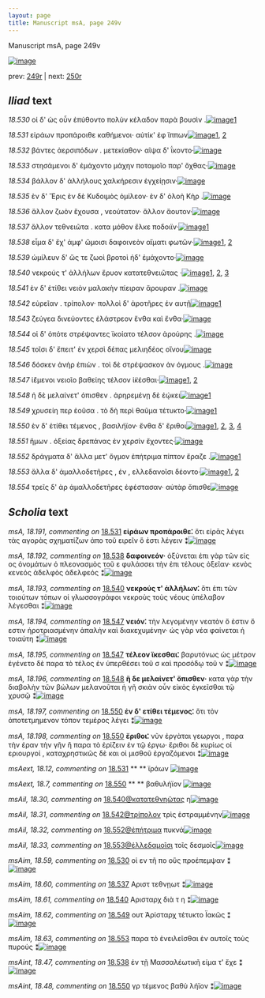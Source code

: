 ```yaml
---
layout: page
title: Manuscript msA, page 249v
---
```


Manuscript msA, page 249v

[![image](http://www.homermultitext.org/iipsrv?OBJ=IIP,1.0&FIF=/project/homer/pyramidal/deepzoom/hmt/vaimg/2017a/VA249VN_0751.tif&WID=100&CVT=JPEG)](http://www.homermultitext.org/ict2/?urn=urn:cite2:hmt:vaimg.2017a:VA249VN_0751)

prev:  [249r](../249r/) | next:  [250r](../250r/)

## *Iliad* text

*18.530* <a id="18.530"/> οἱ δ' ὡς οὖν ἐπύθοντο πολὺν κέλαδον παρὰ βουσὶν .[![image](http://www.homermultitext.org/iipsrv?OBJ=IIP,1.0&FIF=/project/homer/pyramidal/deepzoom/hmt/vaimg/2017a/VA249VN_0751.tif&RGN=0.495,0.2231,0.403,0.0255&WID=1000&CVT=JPEG)](http://www.homermultitext.org/ict2/?urn=urn:cite2:hmt:vaimg.2017a:VA249VN_0751@0.495,0.2231,0.403,0.0255)[1](#msAim_18.59)

*18.531* <a id="18.531"/> εἰράων προπάροιθε καθήμενοι· αὐτίκ' ἐφ ἵππων[![image](http://www.homermultitext.org/iipsrv?OBJ=IIP,1.0&FIF=/project/homer/pyramidal/deepzoom/hmt/vaimg/2017a/VA249VN_0751.tif&RGN=0.501,0.2457,0.403,0.0255&WID=1000&CVT=JPEG)](http://www.homermultitext.org/ict2/?urn=urn:cite2:hmt:vaimg.2017a:VA249VN_0751@0.501,0.2457,0.403,0.0255)[1](#msAext_18.12), [2](#msA_18.191)

*18.532* <a id="18.532"/> βάντες ἀερσιπόδων . μετεκίαθον· αῖψα δ' ΐκοντο·[![image](http://www.homermultitext.org/iipsrv?OBJ=IIP,1.0&FIF=/project/homer/pyramidal/deepzoom/hmt/vaimg/2017a/VA249VN_0751.tif&RGN=0.504,0.2652,0.391,0.0255&WID=1000&CVT=JPEG)](http://www.homermultitext.org/ict2/?urn=urn:cite2:hmt:vaimg.2017a:VA249VN_0751@0.504,0.2652,0.391,0.0255)

*18.533* <a id="18.533"/> στησάμενοι δ' ἐμάχοντο μάχην ποταμοῖο παρ' ὄχθας·[![image](http://www.homermultitext.org/iipsrv?OBJ=IIP,1.0&FIF=/project/homer/pyramidal/deepzoom/hmt/vaimg/2017a/VA249VN_0751.tif&RGN=0.504,0.281,0.415,0.0285&WID=1000&CVT=JPEG)](http://www.homermultitext.org/ict2/?urn=urn:cite2:hmt:vaimg.2017a:VA249VN_0751@0.504,0.281,0.415,0.0285)

*18.534* <a id="18.534"/> βάλλον δ' ἀλλήλους χαλκήρεσιν ἐγχείῃσιν·[![image](http://www.homermultitext.org/iipsrv?OBJ=IIP,1.0&FIF=/project/homer/pyramidal/deepzoom/hmt/vaimg/2017a/VA249VN_0751.tif&RGN=0.506,0.3005,0.359,0.0263&WID=1000&CVT=JPEG)](http://www.homermultitext.org/ict2/?urn=urn:cite2:hmt:vaimg.2017a:VA249VN_0751@0.506,0.3005,0.359,0.0263)

*18.535* <a id="18.535"/> ὲν δ' Ἔρις ὲν δὲ Κυδοιμὸς ὁμίλεον· ὲν δ' ὀλοὴ Κὴρ .[![image](http://www.homermultitext.org/iipsrv?OBJ=IIP,1.0&FIF=/project/homer/pyramidal/deepzoom/hmt/vaimg/2017a/VA249VN_0751.tif&RGN=0.505,0.3201,0.407,0.0263&WID=1000&CVT=JPEG)](http://www.homermultitext.org/ict2/?urn=urn:cite2:hmt:vaimg.2017a:VA249VN_0751@0.505,0.3201,0.407,0.0263)

*18.536* <a id="18.536"/> ἄλλον ζωὸν ἔχουσα , νεούτατον· ἄλλον ἄουτον·[![image](http://www.homermultitext.org/iipsrv?OBJ=IIP,1.0&FIF=/project/homer/pyramidal/deepzoom/hmt/vaimg/2017a/VA249VN_0751.tif&RGN=0.502,0.3411,0.379,0.0263&WID=1000&CVT=JPEG)](http://www.homermultitext.org/ict2/?urn=urn:cite2:hmt:vaimg.2017a:VA249VN_0751@0.502,0.3411,0.379,0.0263)

*18.537* <a id="18.537"/> ἄλλον τεθνειῶτα . κατα μόθον ἕλκε ποδοιϊν·[![image](http://www.homermultitext.org/iipsrv?OBJ=IIP,1.0&FIF=/project/homer/pyramidal/deepzoom/hmt/vaimg/2017a/VA249VN_0751.tif&RGN=0.501,0.3599,0.395,0.0263&WID=1000&CVT=JPEG)](http://www.homermultitext.org/ict2/?urn=urn:cite2:hmt:vaimg.2017a:VA249VN_0751@0.501,0.3599,0.395,0.0263)[1](#msAim_18.60)

*18.538* <a id="18.538"/> εἷμα δ' ἔχ' ἀμφ' ὤμοισι δαφοινεὸν αἵματι φωτῶν·[![image](http://www.homermultitext.org/iipsrv?OBJ=IIP,1.0&FIF=/project/homer/pyramidal/deepzoom/hmt/vaimg/2017a/VA249VN_0751.tif&RGN=0.501,0.3787,0.406,0.0263&WID=1000&CVT=JPEG)](http://www.homermultitext.org/ict2/?urn=urn:cite2:hmt:vaimg.2017a:VA249VN_0751@0.501,0.3787,0.406,0.0263)[1](#msA_18.192), [2](#msAint_18.47)

*18.539* <a id="18.539"/> ὡμίλευν δ' ὥς τε ζωοὶ βροτοὶ ἠδ' ἐμάχοντο·[![image](http://www.homermultitext.org/iipsrv?OBJ=IIP,1.0&FIF=/project/homer/pyramidal/deepzoom/hmt/vaimg/2017a/VA249VN_0751.tif&RGN=0.498,0.3989,0.385,0.0263&WID=1000&CVT=JPEG)](http://www.homermultitext.org/ict2/?urn=urn:cite2:hmt:vaimg.2017a:VA249VN_0751@0.498,0.3989,0.385,0.0263)

*18.540* <a id="18.540"/> νεκρούς τ' ἀλλήλων ἔρυον κατατεθνειῶτας ·[![image](http://www.homermultitext.org/iipsrv?OBJ=IIP,1.0&FIF=/project/homer/pyramidal/deepzoom/hmt/vaimg/2017a/VA249VN_0751.tif&RGN=0.502,0.4162,0.385,0.0263&WID=1000&CVT=JPEG)](http://www.homermultitext.org/ict2/?urn=urn:cite2:hmt:vaimg.2017a:VA249VN_0751@0.502,0.4162,0.385,0.0263)[1](#msAim_18.61), [2](#msA_18.193), [3](#msAil_18.30)

*18.541* <a id="18.541"/> ὲν δ' ἐτίθει νειὸν μαλακὴν πίειραν ἄρουραν .[![image](http://www.homermultitext.org/iipsrv?OBJ=IIP,1.0&FIF=/project/homer/pyramidal/deepzoom/hmt/vaimg/2017a/VA249VN_0751.tif&RGN=0.505,0.435,0.385,0.0263&WID=1000&CVT=JPEG)](http://www.homermultitext.org/ict2/?urn=urn:cite2:hmt:vaimg.2017a:VA249VN_0751@0.505,0.435,0.385,0.0263)

*18.542* <a id="18.542"/> εὐρεῖαν . τρίπολον· πολλοὶ δ' ἀροτῆρες ἐν αυτῇ[![image](http://www.homermultitext.org/iipsrv?OBJ=IIP,1.0&FIF=/project/homer/pyramidal/deepzoom/hmt/vaimg/2017a/VA249VN_0751.tif&RGN=0.504,0.4538,0.385,0.0263&WID=1000&CVT=JPEG)](http://www.homermultitext.org/ict2/?urn=urn:cite2:hmt:vaimg.2017a:VA249VN_0751@0.504,0.4538,0.385,0.0263)[1](#msAil_18.31)

*18.543* <a id="18.543"/> ζεύγεα δινεύοντες ἐλάστρεον ἔνθα καὶ ἔνθα·[![image](http://www.homermultitext.org/iipsrv?OBJ=IIP,1.0&FIF=/project/homer/pyramidal/deepzoom/hmt/vaimg/2017a/VA249VN_0751.tif&RGN=0.504,0.4718,0.385,0.0278&WID=1000&CVT=JPEG)](http://www.homermultitext.org/ict2/?urn=urn:cite2:hmt:vaimg.2017a:VA249VN_0751@0.504,0.4718,0.385,0.0278)

*18.544* <a id="18.544"/> οἱ δ' ὁπότε στρέψαντες ϊκοίατο τέλσον ἀρούρης .[![image](http://www.homermultitext.org/iipsrv?OBJ=IIP,1.0&FIF=/project/homer/pyramidal/deepzoom/hmt/vaimg/2017a/VA249VN_0751.tif&RGN=0.504,0.4891,0.389,0.0278&WID=1000&CVT=JPEG)](http://www.homermultitext.org/ict2/?urn=urn:cite2:hmt:vaimg.2017a:VA249VN_0751@0.504,0.4891,0.389,0.0278)

*18.545* <a id="18.545"/> τοῖσι δ' ἔπειτ' ἐν χερσὶ δέπας μελιηδέος οἴνου[![image](http://www.homermultitext.org/iipsrv?OBJ=IIP,1.0&FIF=/project/homer/pyramidal/deepzoom/hmt/vaimg/2017a/VA249VN_0751.tif&RGN=0.503,0.5071,0.389,0.0278&WID=1000&CVT=JPEG)](http://www.homermultitext.org/ict2/?urn=urn:cite2:hmt:vaimg.2017a:VA249VN_0751@0.503,0.5071,0.389,0.0278)

*18.546* <a id="18.546"/> δόσκεν ἀνὴρ ἐπιὼν . τοὶ δὲ στρέψασκον ἀν όγμους .[![image](http://www.homermultitext.org/iipsrv?OBJ=IIP,1.0&FIF=/project/homer/pyramidal/deepzoom/hmt/vaimg/2017a/VA249VN_0751.tif&RGN=0.502,0.5259,0.401,0.0278&WID=1000&CVT=JPEG)](http://www.homermultitext.org/ict2/?urn=urn:cite2:hmt:vaimg.2017a:VA249VN_0751@0.502,0.5259,0.401,0.0278)

*18.547* <a id="18.547"/> ἱ̈έμενοι νειοῖο βαθείης τέλσον ἱ̈κέσθαι·[![image](http://www.homermultitext.org/iipsrv?OBJ=IIP,1.0&FIF=/project/homer/pyramidal/deepzoom/hmt/vaimg/2017a/VA249VN_0751.tif&RGN=0.498,0.5432,0.359,0.0278&WID=1000&CVT=JPEG)](http://www.homermultitext.org/ict2/?urn=urn:cite2:hmt:vaimg.2017a:VA249VN_0751@0.498,0.5432,0.359,0.0278)[1](#msA_18.194), [2](#msA_18.195)

*18.548* <a id="18.548"/> ἡ δὲ μελαίνετ' όπισθεν . ἀρηρεμένῃ δὲ ἐῴκει[![image](http://www.homermultitext.org/iipsrv?OBJ=IIP,1.0&FIF=/project/homer/pyramidal/deepzoom/hmt/vaimg/2017a/VA249VN_0751.tif&RGN=0.5,0.5605,0.397,0.0278&WID=1000&CVT=JPEG)](http://www.homermultitext.org/ict2/?urn=urn:cite2:hmt:vaimg.2017a:VA249VN_0751@0.5,0.5605,0.397,0.0278)[1](#msA_18.196)

*18.549* <a id="18.549"/> χρυσείη περ ἐοῦσα . τὸ δὴ περὶ θαῦμα τέτυκτο·[![image](http://www.homermultitext.org/iipsrv?OBJ=IIP,1.0&FIF=/project/homer/pyramidal/deepzoom/hmt/vaimg/2017a/VA249VN_0751.tif&RGN=0.499,0.5815,0.397,0.0293&WID=1000&CVT=JPEG)](http://www.homermultitext.org/ict2/?urn=urn:cite2:hmt:vaimg.2017a:VA249VN_0751@0.499,0.5815,0.397,0.0293)[1](#msAim_18.62)

*18.550* <a id="18.550"/> ὲν δ' ἐτίθει τέμενος , βασιλήϊον· ἔνθα δ' ἔριθοι[![image](http://www.homermultitext.org/iipsrv?OBJ=IIP,1.0&FIF=/project/homer/pyramidal/deepzoom/hmt/vaimg/2017a/VA249VN_0751.tif&RGN=0.503,0.5995,0.397,0.0293&WID=1000&CVT=JPEG)](http://www.homermultitext.org/ict2/?urn=urn:cite2:hmt:vaimg.2017a:VA249VN_0751@0.503,0.5995,0.397,0.0293)[1](#msAint_18.48), [2](#msA_18.197), [3](#msAext_18.7), [4](#msA_18.198)

*18.551* <a id="18.551"/> ἥμων . ὀξείας δρεπάνας ἐν χερσὶν ἔχοντες·[![image](http://www.homermultitext.org/iipsrv?OBJ=IIP,1.0&FIF=/project/homer/pyramidal/deepzoom/hmt/vaimg/2017a/VA249VN_0751.tif&RGN=0.501,0.6176,0.383,0.0293&WID=1000&CVT=JPEG)](http://www.homermultitext.org/ict2/?urn=urn:cite2:hmt:vaimg.2017a:VA249VN_0751@0.501,0.6176,0.383,0.0293)

*18.552* <a id="18.552"/> δράγματα δ' ἄλλα μετ' ὄγμον ἐπήτριμα πίπτον ἔραζε .[![image](http://www.homermultitext.org/iipsrv?OBJ=IIP,1.0&FIF=/project/homer/pyramidal/deepzoom/hmt/vaimg/2017a/VA249VN_0751.tif&RGN=0.497,0.6364,0.426,0.0293&WID=1000&CVT=JPEG)](http://www.homermultitext.org/ict2/?urn=urn:cite2:hmt:vaimg.2017a:VA249VN_0751@0.497,0.6364,0.426,0.0293)[1](#msAil_18.32)

*18.553* <a id="18.553"/> ἄλλα δ' ἀμαλλοδετῆρες , ἐν , ελλεδανοῖσι δέοντο·[![image](http://www.homermultitext.org/iipsrv?OBJ=IIP,1.0&FIF=/project/homer/pyramidal/deepzoom/hmt/vaimg/2017a/VA249VN_0751.tif&RGN=0.495,0.6566,0.4,0.0263&WID=1000&CVT=JPEG)](http://www.homermultitext.org/ict2/?urn=urn:cite2:hmt:vaimg.2017a:VA249VN_0751@0.495,0.6566,0.4,0.0263)[1](#msAil_18.33), [2](#msAim_18.63)

*18.554* <a id="18.554"/> τρεῖς δ' ὰρ ἀμαλλοδετῆρες ἐφέστασαν· αὐτὰρ ὄπισθε[![image](http://www.homermultitext.org/iipsrv?OBJ=IIP,1.0&FIF=/project/homer/pyramidal/deepzoom/hmt/vaimg/2017a/VA249VN_0751.tif&RGN=0.496,0.6777,0.427,0.0316&WID=1000&CVT=JPEG)](http://www.homermultitext.org/ict2/?urn=urn:cite2:hmt:vaimg.2017a:VA249VN_0751@0.496,0.6777,0.427,0.0316)

## *Scholia* text

*msA, 18.191, commenting on* [18.531](#18.531)  <a id="msA_18.191"/> **εἰράων προπάροιθε⁚** ὅτι είρᾱς λέγει τὰς αγορὰς σχηματίζων ἀπο τοῦ ειρεῖν ὅ ἐστι λέγειν ⁑[![image](http://www.homermultitext.org/iipsrv?OBJ=IIP,1.0&FIF=/project/homer/pyramidal/deepzoom/hmt/vaimg/2017a/VA249VN_0751.tif&RGN=0.241,0.2404,0.218,0.0579&WID=1000&CVT=JPEG)](http://www.homermultitext.org/ict2/?urn=urn:cite2:hmt:vaimg.2017a:VA249VN_0751@0.241,0.2404,0.218,0.0579)

*msA, 18.192, commenting on* [18.538](#18.538)  <a id="msA_18.192"/> **δαφοινεόν·** ὀξύνεται ἐπι γὰρ τῶν εἰς ος ὀνομάτων ὁ πλεονασμὸς τοῦ ε φυλάσσει τὴν ἐπι τέλους ὀξεῖαν· κενὸς κενεός ἀδελφὸς ἀδελφεός ⁑[![image](http://www.homermultitext.org/iipsrv?OBJ=IIP,1.0&FIF=/project/homer/pyramidal/deepzoom/hmt/vaimg/2017a/VA249VN_0751.tif&RGN=0.243,0.3719,0.211,0.0548&WID=1000&CVT=JPEG)](http://www.homermultitext.org/ict2/?urn=urn:cite2:hmt:vaimg.2017a:VA249VN_0751@0.243,0.3719,0.211,0.0548)

*msA, 18.193, commenting on* [18.540](#18.540)  <a id="msA_18.193"/> **νεκρούς τ' ἀλλήλων⁚** ὅτι ἐπι τῶν τοιούτων τόπων οἱ γλωσσογράφοι νεκροὺς τοὺς νέους ὑπέλαβον λέγεσθαι ⁑[![image](http://www.homermultitext.org/iipsrv?OBJ=IIP,1.0&FIF=/project/homer/pyramidal/deepzoom/hmt/vaimg/2017a/VA249VN_0751.tif&RGN=0.242,0.423,0.211,0.0503&WID=1000&CVT=JPEG)](http://www.homermultitext.org/ict2/?urn=urn:cite2:hmt:vaimg.2017a:VA249VN_0751@0.242,0.423,0.211,0.0503)

*msA, 18.194, commenting on* [18.547](#18.547)  <a id="msA_18.194"/> **νειόν⁚** τὴν λεγομένην νεατὸν ὅ ἐστιν ὅ εστιν ἡροτριασμένην ἁπαλὴν καὶ διακεχυμένην· ὡς γὰρ νέα φαίνεται ἡ τοιαύτη ⁑[![image](http://www.homermultitext.org/iipsrv?OBJ=IIP,1.0&FIF=/project/homer/pyramidal/deepzoom/hmt/vaimg/2017a/VA249VN_0751.tif&RGN=0.253,0.4583,0.201,0.0496&WID=1000&CVT=JPEG)](http://www.homermultitext.org/ict2/?urn=urn:cite2:hmt:vaimg.2017a:VA249VN_0751@0.253,0.4583,0.201,0.0496)

*msA, 18.195, commenting on* [18.547](#18.547)  <a id="msA_18.195"/> **τέλεον ϊκεσθαι⁚** βαρυτόνως ὡς μέτρον ἐγένετο δὲ παρα τὸ τέλος ἐν ὑπερθέσει τοῦ σ καὶ προσόδῳ τοῦ ν ⁑[![image](http://www.homermultitext.org/iipsrv?OBJ=IIP,1.0&FIF=/project/homer/pyramidal/deepzoom/hmt/vaimg/2017a/VA249VN_0751.tif&RGN=0.237,0.5019,0.217,0.0398&WID=1000&CVT=JPEG)](http://www.homermultitext.org/ict2/?urn=urn:cite2:hmt:vaimg.2017a:VA249VN_0751@0.237,0.5019,0.217,0.0398)

*msA, 18.196, commenting on* [18.548](#18.548)  <a id="msA_18.196"/> **ἣ δε μελαίνετ' ὄπισθεν·** κατα γὰρ τὴν διαβολὴν τῶν βώλων μελανοῦται ἡ γῆ σκιὰν οὖν εἰκὸς ἐγκεῖσθαι τῷ χρυσῷ ⁑[![image](http://www.homermultitext.org/iipsrv?OBJ=IIP,1.0&FIF=/project/homer/pyramidal/deepzoom/hmt/vaimg/2017a/VA249VN_0751.tif&RGN=0.241,0.5342,0.225,0.0413&WID=1000&CVT=JPEG)](http://www.homermultitext.org/ict2/?urn=urn:cite2:hmt:vaimg.2017a:VA249VN_0751@0.241,0.5342,0.225,0.0413)

*msA, 18.197, commenting on* [18.550](#18.550)  <a id="msA_18.197"/> **ἐν δ' ετίθει τέμενος⁚** ὅτι τὸν ἀποτετμημενον τόπον τεμέρος λέγει ⁑[![image](http://www.homermultitext.org/iipsrv?OBJ=IIP,1.0&FIF=/project/homer/pyramidal/deepzoom/hmt/vaimg/2017a/VA249VN_0751.tif&RGN=0.244,0.568,0.223,0.0308&WID=1000&CVT=JPEG)](http://www.homermultitext.org/ict2/?urn=urn:cite2:hmt:vaimg.2017a:VA249VN_0751@0.244,0.568,0.223,0.0308)

*msA, 18.198, commenting on* [18.550](#18.550)  <a id="msA_18.198"/> **ἔριθοι⁚** νῦν ἐργὰται γεωργοι , παρα τὴν έραν τὴν γῆν ἢ παρα τὸ ἐρίζειν ἐν τῷ έργω· ἔριθοι δὲ κυρίως οἱ εριουργοί , καταχρηστικῶς δὲ και οἱ μισθοῦ ἐργαζόμενοι ⁑[![image](http://www.homermultitext.org/iipsrv?OBJ=IIP,1.0&FIF=/project/homer/pyramidal/deepzoom/hmt/vaimg/2017a/VA249VN_0751.tif&RGN=0.244,0.5823,0.214,0.0834&WID=1000&CVT=JPEG)](http://www.homermultitext.org/ict2/?urn=urn:cite2:hmt:vaimg.2017a:VA249VN_0751@0.244,0.5823,0.214,0.0834)

*msAext, 18.12, commenting on* [18.531](#18.531)  <a id="msAext_18.12"/> **					 				** 					 ϊράων 				[![image](http://www.homermultitext.org/iipsrv?OBJ=IIP,1.0&FIF=/project/homer/pyramidal/deepzoom/hmt/vaimg/2017a/VA249VN_0751.tif&RGN=0.154,0.2434,0.056,0.0195&WID=1000&CVT=JPEG)](http://www.homermultitext.org/ict2/?urn=urn:cite2:hmt:vaimg.2017a:VA249VN_0751@0.154,0.2434,0.056,0.0195)

*msAext, 18.7, commenting on* [18.550](#18.550)  <a id="msAext_18.7"/> **					 				** 					 βαθυλήϊον 				[![image](http://www.homermultitext.org/iipsrv?OBJ=IIP,1.0&FIF=/project/homer/pyramidal/deepzoom/hmt/vaimg/2017a/VA249VN_0751.tif&RGN=0.167,0.6011,0.057,0.0308&WID=1000&CVT=JPEG)](http://www.homermultitext.org/ict2/?urn=urn:cite2:hmt:vaimg.2017a:VA249VN_0751@0.167,0.6011,0.057,0.0308)

*msAil, 18.30, commenting on* [18.540@κατατεθνηῶτας](#18.540@κατατεθνηῶτας)  <a id="msAil_18.30"/> η[![image](http://www.homermultitext.org/iipsrv?OBJ=IIP,1.0&FIF=/project/homer/pyramidal/deepzoom/hmt/vaimg/2017a/VA249VN_0751.tif&RGN=0.814,0.417,0.01,0.0075&WID=1000&CVT=JPEG)](http://www.homermultitext.org/ict2/?urn=urn:cite2:hmt:vaimg.2017a:VA249VN_0751@0.814,0.417,0.01,0.0075)

*msAil, 18.31, commenting on* [18.542@τρίπολον](#18.542@τρίπολον)  <a id="msAil_18.31"/> τρὶς ἐστραμμένην[![image](http://www.homermultitext.org/iipsrv?OBJ=IIP,1.0&FIF=/project/homer/pyramidal/deepzoom/hmt/vaimg/2017a/VA249VN_0751.tif&RGN=0.61,0.4508,0.081,0.0128&WID=1000&CVT=JPEG)](http://www.homermultitext.org/ict2/?urn=urn:cite2:hmt:vaimg.2017a:VA249VN_0751@0.61,0.4508,0.081,0.0128)

*msAil, 18.32, commenting on* [18.552@ἐπήτριμα](#18.552@ἐπήτριμα)  <a id="msAil_18.32"/> πυκνά[![image](http://www.homermultitext.org/iipsrv?OBJ=IIP,1.0&FIF=/project/homer/pyramidal/deepzoom/hmt/vaimg/2017a/VA249VN_0751.tif&RGN=0.795,0.6371,0.038,0.012&WID=1000&CVT=JPEG)](http://www.homermultitext.org/ict2/?urn=urn:cite2:hmt:vaimg.2017a:VA249VN_0751@0.795,0.6371,0.038,0.012)

*msAil, 18.33, commenting on* [18.553@ἐλλεδαμοῖσι](#18.553@ἐλλεδαμοῖσι)  <a id="msAil_18.33"/> τοῖς δεσμοῖς[![image](http://www.homermultitext.org/iipsrv?OBJ=IIP,1.0&FIF=/project/homer/pyramidal/deepzoom/hmt/vaimg/2017a/VA249VN_0751.tif&RGN=0.773,0.6544,0.049,0.0135&WID=1000&CVT=JPEG)](http://www.homermultitext.org/ict2/?urn=urn:cite2:hmt:vaimg.2017a:VA249VN_0751@0.773,0.6544,0.049,0.0135)

*msAim, 18.59, commenting on* [18.530](#18.530)  <a id="msAim_18.59"/> οἱ εν τῆ πο οὓς προέπεμψαν ⁑[![image](http://www.homermultitext.org/iipsrv?OBJ=IIP,1.0&FIF=/project/homer/pyramidal/deepzoom/hmt/vaimg/2017a/VA249VN_0751.tif&RGN=0.447,0.2239,0.054,0.0481&WID=1000&CVT=JPEG)](http://www.homermultitext.org/ict2/?urn=urn:cite2:hmt:vaimg.2017a:VA249VN_0751@0.447,0.2239,0.054,0.0481)

*msAim, 18.60, commenting on* [18.537](#18.537)  <a id="msAim_18.60"/> Αριστ τεθνῃωτ ⁑[![image](http://www.homermultitext.org/iipsrv?OBJ=IIP,1.0&FIF=/project/homer/pyramidal/deepzoom/hmt/vaimg/2017a/VA249VN_0751.tif&RGN=0.452,0.3584,0.059,0.027&WID=1000&CVT=JPEG)](http://www.homermultitext.org/ict2/?urn=urn:cite2:hmt:vaimg.2017a:VA249VN_0751@0.452,0.3584,0.059,0.027)

*msAim, 18.61, commenting on* [18.540](#18.540)  <a id="msAim_18.61"/> Αρισταρχ διὰ τ η ⁑[![image](http://www.homermultitext.org/iipsrv?OBJ=IIP,1.0&FIF=/project/homer/pyramidal/deepzoom/hmt/vaimg/2017a/VA249VN_0751.tif&RGN=0.453,0.4177,0.057,0.0316&WID=1000&CVT=JPEG)](http://www.homermultitext.org/ict2/?urn=urn:cite2:hmt:vaimg.2017a:VA249VN_0751@0.453,0.4177,0.057,0.0316)

*msAim, 18.62, commenting on* [18.549](#18.549)  <a id="msAim_18.62"/> ουτ Ἀρίσταρχ τέτυκτο Ϊακῶς ⁑[![image](http://www.homermultitext.org/iipsrv?OBJ=IIP,1.0&FIF=/project/homer/pyramidal/deepzoom/hmt/vaimg/2017a/VA249VN_0751.tif&RGN=0.447,0.583,0.057,0.0421&WID=1000&CVT=JPEG)](http://www.homermultitext.org/ict2/?urn=urn:cite2:hmt:vaimg.2017a:VA249VN_0751@0.447,0.583,0.057,0.0421)

*msAim, 18.63, commenting on* [18.553](#18.553)  <a id="msAim_18.63"/> παρα τὸ ἐνειλεῖσθαι ἐν αυτοῖς τοὺς πυρούς ⁑[![image](http://www.homermultitext.org/iipsrv?OBJ=IIP,1.0&FIF=/project/homer/pyramidal/deepzoom/hmt/vaimg/2017a/VA249VN_0751.tif&RGN=0.44,0.6657,0.061,0.0436&WID=1000&CVT=JPEG)](http://www.homermultitext.org/ict2/?urn=urn:cite2:hmt:vaimg.2017a:VA249VN_0751@0.44,0.6657,0.061,0.0436)

*msAint, 18.47, commenting on* [18.538](#18.538)  <a id="msAint_18.47"/> ἐν τῇ Μασσαλέωτικῆ είμα τ' ἔχε ⁑[![image](http://www.homermultitext.org/iipsrv?OBJ=IIP,1.0&FIF=/project/homer/pyramidal/deepzoom/hmt/vaimg/2017a/VA249VN_0751.tif&RGN=0.884,0.3817,0.055,0.0428&WID=1000&CVT=JPEG)](http://www.homermultitext.org/ict2/?urn=urn:cite2:hmt:vaimg.2017a:VA249VN_0751@0.884,0.3817,0.055,0.0428)

*msAint, 18.48, commenting on* [18.550](#18.550)  <a id="msAint_18.48"/> γρ τέμενος βαθὺ λήϊον ⁑[![image](http://www.homermultitext.org/iipsrv?OBJ=IIP,1.0&FIF=/project/homer/pyramidal/deepzoom/hmt/vaimg/2017a/VA249VN_0751.tif&RGN=0.889,0.5958,0.043,0.0466&WID=1000&CVT=JPEG)](http://www.homermultitext.org/ict2/?urn=urn:cite2:hmt:vaimg.2017a:VA249VN_0751@0.889,0.5958,0.043,0.0466)